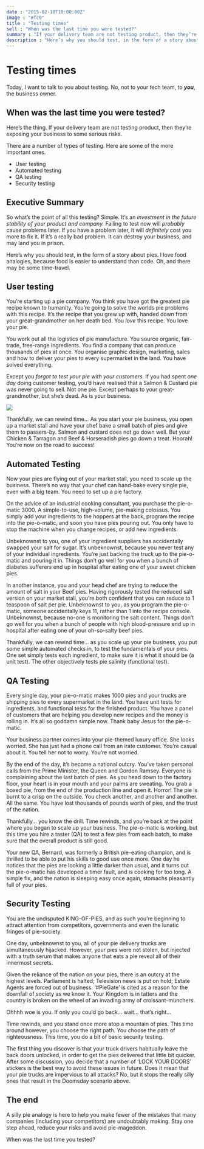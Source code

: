 ```yaml
---
date : "2015-02-10T10:00:00Z"
image : "#fc0"
title : "Testing times"
sell : "When was the last time you were tested?"
summary : "If your delivery team are not testing product, then they’re exposing your business to some serious risks."
description : "Here’s why you should test, in the form of a story about pies. Oh, and there may be some time-travel."
---
```

# Testing times

Today, I want to talk to you about testing. No, not to your tech team, to ***you***, the business owner.

## When was the last time you were tested?

Here’s the thing. If your delivery team are not testing product, then they’re exposing your business to some serious risks.

There are a number of types of testing. Here are some of the more important ones.

* User testing
* Automated testing
* QA testing
* Security testing

## Executive Summary

So what’s the point of all this testing? Simple. It’s an _investment in the future stability of your product and company._ Failing to test now will _probably_ cause problems later. If you have a problem later, it will _definitely_ cost you more to fix it. If it’s a really bad problem. It can destroy your business, and may land you in prison.

Here’s why you should test, in the form of a story about pies. I love food analogies, because food is easier to understand than code. Oh, and there may be some time-travel.

## User testing

You’re starting up a pie company. You think you have got the greatest pie recipe known to humanity. You’re going to solve the worlds pie problems with this recipe. It’s the recipe that you grew up with, handed down from your great-grandmother on her death bed. You _love_ this recipe. You love your pie.

You work out all the logistics of pie manufacture. You source organic, fair-trade, free-range ingredients. You find a company that can produce thousands of pies at once. You organise graphic design, marketing, sales and how to deliver your pies to every supermarket in the land. You have solved everything.

Except you _forgot to test your pie with your customers_. If you had spent _one day_ doing customer testing, you’d have realised that a Salmon & Custard pie was never going to sell. Not one pie. Except perhaps to your great-grandmother, but she’s dead. As is your business.

<img class="progressiveMedia-image js-progressiveMedia-image" data-src="https://cdn-images-1.medium.com/max/1600/1*3XUzEBhLEHSO8A2bZUtG8g.jpeg" src="https://cdn-images-1.medium.com/max/1600/1*3XUzEBhLEHSO8A2bZUtG8g.jpeg">

Thankfully, we can rewind time&hellip; As you start your pie business, you open up a market stall and have your chef bake a small batch of pies and give them to passers-by. Salmon and custard does not go down well. But your Chicken & Tarragon and Beef & Horseradish pies go down a treat. Hoorah! You’re now on the road to success!

## Automated Testing

Now your pies are flying out of your market stall, you need to scale up the business. There’s no way that your chef can hand-bake every single pie, even with a big team. You need to set up a pie factory.

On the advice of an industrial cooking consultant, you purchase the pie-o-matic 3000. A simple-to-use, high-volume, pie-making colossus. You simply add your ingredients to the hoppers at the back, program the recipe into the pie-o-matic, and soon you have pies pouring out. You only have to stop the machine when you change recipes, or add new ingredients.

Unbeknownst to you, one of your ingredient suppliers has accidentally swapped your salt for sugar. It’s unbeknownst, because you never test any of your individual ingredients. You’re just backing the truck up to the pie-o-matic and pouring it in. Things don’t go well for you when a bunch of diabetes sufferers end up in hospital after eating one of your sweet chicken pies.

In another instance, you and your head chef are trying to reduce the amount of salt in your Beef pies. Having rigorously tested the reduced salt version on your market stall, you’re both confident that you can reduce to 1 teaspoon of salt per pie. Unbeknownst to you, as you program the pie-o-matic, someone accidentally keys 11, rather than 1 into the recipe console. Unbeknownst, because no-one is monitoring the salt content. Things don’t go well for you when a bunch of people with high blood-pressure end up in hospital after eating one of your oh-so-salty beef pies.

Thankfully, we can rewind time&hellip; as you scale up your pie business, you put some simple automated checks in, to test the fundamentals of your pies. One set simply tests each ingredient, to make sure it is what it should be (a unit test). The other objectively tests pie salinity (functional test).

## QA Testing

Every single day, your pie-o-matic makes 1000 pies and your trucks are shipping pies to every supermarket in the land. You have unit tests for ingredients, and functional tests for the finished product. You have a panel of customers that are helping you develop new recipes and the money is rolling in. It’s all so goddamn simple now. Thank baby Jesus for the pie-o-matic.

Your business partner comes into your pie-themed luxury office. She looks worried. She has just had a phone call from an irate customer. You’re casual about it. You tell her not to worry. You’re not worried.

By the end of the day, it’s become a national outcry. You’ve taken personal calls from the Prime Minister, the Queen and Gordon Ramsey. Everyone is complaining about the last batch of pies. As you head down to the factory floor, your heart is in your mouth and your palms are sweating. You grab a boxed pie, from the end of the production line and open it. Horror! The pie is burnt to a crisp on the outside. You check another, and another and another. All the same. You have lost thousands of pounds worth of pies, and the trust of the nation.

Thankfully&hellip; you know the drill. Time rewinds, and you’re back at the point where you began to scale up your business. The pie-o-matic is working, but this time you hire a taster (QA) to test a few pies from each batch, to make sure that the overall product is still good.

Your new QA, Bernard, was formerly a British pie-eating champion, and is thrilled to be able to put his skills to good use once more. One day he notices that the pies are looking a little darker than usual, and it turns out the pie-o-matic has developed a timer fault, and is cooking for too long. A simple fix, and the nation is sleeping easy once again, stomachs pleasantly full of your pies.

## Security Testing

You are the undisputed KING-OF-PIES, and as such you’re beginning to attract attention from competitors, governments and even the lunatic fringes of pie-society.

One day, unbeknownst to you, all of your pie delivery trucks are simultaneously hijacked. However, your pies were not stolen, but injected with a truth serum that makes anyone that eats a pie reveal all of their innermost secrets.

Given the reliance of the nation on your pies, there is an outcry at the highest levels. Parliament is halted; Television news is put on hold; Estate Agents are forced out of business. ‘#PieGate’ is cited as a reason for the downfall of society as we know it. Your Kingdom is in tatters and the country is broken on the wheel of an invading army of croissant-munchers.

Ohhhh woe is you. If only you could go back&hellip; wait&hellip; that’s right&hellip;

Time rewinds, and you stand once more atop a mountain of pies. This time around however, you choose the right path. You choose the path of righteousness. This time, you do a bit of basic security testing.

The first thing you discover is that your truck drivers habitually leave the back doors unlocked, in order to get the pies delivered that little bit quicker. After some discussion, you decide that a number of ‘LOCK YOUR DOORS’ stickers is the best way to avoid these issues in future. Does it mean that your pie trucks are impervious to all attacks? No, but it stops the really silly ones that result in the Doomsday scenario above.

## The end

A silly pie analogy is here to help you make fewer of the mistakes that many companies (including your competitors) are undoubtably making. Stay one step ahead, reduce your risks and avoid pie-mageddon.

When was the last time you tested?